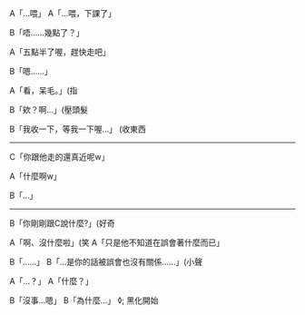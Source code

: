 A「…喂」
A「…喂，下課了」

B「唔……幾點了？」

A「五點半了喔，趕快走吧」

B「嗯……」

A「看，呆毛。」(指

B「欸？啊…」(壓頭髮

B「我收一下，等我一下喔…」
(收東西

-----

C「你跟他走的還真近呢w」

A「什麼啊w」

B「...」

---

B「你剛剛跟C說什麼?」(好奇

A「啊、沒什麼啦」(笑
A「只是他不知道在誤會著什麼而已」

B「……」
B「…是你的話被誤會也沒有關係……」(小聲

A「…？」
A「什麼？」

B「沒事…嗯」
B「為什麼…」 ◊; 黑化開始